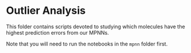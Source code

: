 # Outlier Analysis

This folder contains scripts devoted to studying which molecules have the highest prediction errors from our MPNNs.

Note that you will need to run the notebooks in the `mpnn` folder first.
